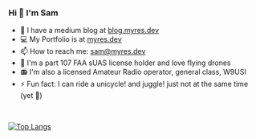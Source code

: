 ### Hi 👋 I'm Sam

<ul>
 <li>📰 I have a medium blog at <a href="https://blog.myres.dev">blog.myres.dev</a></li>
 <li>💻 My Portfolio is at <a href="https://myres.dev">myres.dev</a></li>
 <li>📫 How to reach me: <a href="mailto:sam@myres.dev">sam@myres.dev</a></li>
 <li>🚁 I'm a part 107 FAA sUAS license holder and love flying drones</li>
 <li>📻 I'm also a licensed Amateur Radio operator, general class, W9USI
 <li>⚡ Fun fact: I can ride a unicycle! and juggle! just not at the same time (yet 🤡)</li>
</ul>
<br />

[![Top Langs](https://github-readme-stats.vercel.app/api/top-langs/?username=samiam2013&layout=compact)](https://github.com/samiam2013/github-readme-stats)

